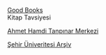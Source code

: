 <p>
<a href="https://www.goodbooks.io/">Good Books</a>
<br>Kitap Tavsiyesi
</p>
<p>
<a href="http://www.tanpinarmerkezi.com/">Ahmet Hamdi Tanpınar Merkezi</a>
</p>
<p>
<a href="http://earsiv.sehir.edu.tr:8080/xmlui/">Şehir Üniveritesi Arşiv</a>
</p>
